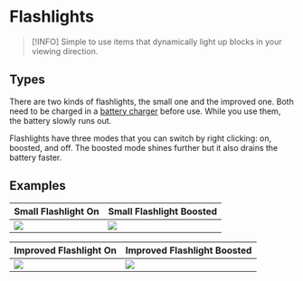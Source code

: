# Flashlights

> [!INFO]
> Simple to use items that dynamically
> light up blocks in your viewing direction.

## Types

There are two kinds of flashlights, the small one and the improved one.
Both need to be charged in a [battery charger](/3-machines/battery-charger.md) before use. While you use them, the battery slowly runs out.

Flashlights have three modes that you can switch by right clicking: on, boosted, and off.
The boosted mode shines further but it also drains the battery faster.

## Examples

| Small Flashlight On                                               | Small Flashlight Boosted                                               |
| ----------------------------------------------------------------- | ---------------------------------------------------------------------- |
| <img src="/flashlight/small-flashlight-on.gif" class="rounded" /> | <img src="/flashlight/small-flashlight-boosted.gif" class="rounded" /> |

| Improved Flashlight On                                               | Improved Flashlight Boosted                                               |
| -------------------------------------------------------------------- | ------------------------------------------------------------------------- |
| <img src="/flashlight/improved-flashlight-on.gif" class="rounded" /> | <img src="/flashlight/improved-flashlight-boosted.gif" class="rounded" /> |
